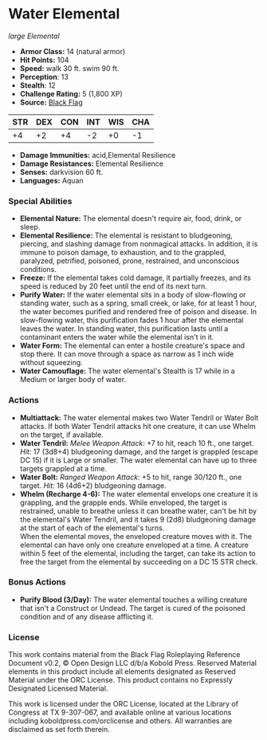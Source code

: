 # Water Elemental

*large* *Elemental*

- **Armor Class:** 14 (natural armor)
- **Hit Points:** 104 
- **Speed:** walk 30 ft. swim 90 ft.
- **Perception**: 13
- **Stealth**: 12
- **Challenge Rating:** 5 (1,800 XP)
- **Source:** [Black Flag](https://koboldpress.com/kpstore/product/tovrpg-pg-mv/)

| STR | DEX | CON | INT | WIS | CHA |
| --- | --- | --- | --- | --- | --- |
| +4 | +2 | +4 | -2 | +0 | -1 |

- **Damage Immunities:** acid,Elemental Resilience
- **Damage Resistances:** Elemental Resilience
- **Senses:** darkvision 60 ft.
- **Languages:** Aquan

### Special Abilities

- **Elemental Nature:** The elemental doesn't require air, food, drink, or sleep.
- **Elemental Resilience:** The elemental is resistant to bludgeoning, piercing, and slashing damage from nonmagical attacks. In addition, it is immune to poison damage, to exhaustion, and to the grappled, paralyzed, petrified, poisoned, prone, restrained, and unconscious conditions.
- **Freeze:** If the elemental takes cold damage, it partially freezes, and its speed is reduced by 20 feet until the end of its next turn.
- **Purify Water:** If the water elemental sits in a body of slow-flowing or standing water, such as a spring, small creek, or lake, for at least 1 hour, the water becomes purified and rendered free of poison and disease. In slow-flowing water, this purification fades 1 hour after the elemental leaves the water. In standing water, this purification lasts until a contaminant enters the water while the elemental isn't in it.
- **Water Form:** The elemental can enter a hostile creature's space and stop there. It can move through a space as narrow as 1 inch wide without squeezing.
- **Water Camouflage:** The water elemental's Stealth is 17 while in a Medium or larger body of water.

### Actions

- **Multiattack:** The water elemental makes two Water Tendril or Water Bolt attacks. If both Water Tendril attacks hit one creature, it can use Whelm on the target, if available.
- **Water Tendril:** _Melee Weapon Attack:_ +7 to hit, reach 10 ft., one target. _Hit:_ 17 (3d8+4) bludgeoning damage, and the target is grappled (escape DC 15) if it is Large or smaller. The water elemental can have up to three targets grappled at a time.
- **Water Bolt:** _Ranged Weapon Attack:_ +5 to hit, range 30/120 ft., one target. _Hit:_ 16 (4d6+2) bludgeoning damage.
- **Whelm (Recharge 4-6):** The water elemental envelops one creature it is grappling, and the grapple ends. While enveloped, the target is restrained, unable to breathe unless it can breathe water, can't be hit by the elemental's Water Tendril, and it takes 9 (2d8) bludgeoning damage at the start of each of the elemental's turns.<br>When the elemental moves, the enveloped creature moves with it. The elemental can have only one creature enveloped at a time. A creature within 5 feet of the elemental, including the target, can take its action to free the target from the elemental by succeeding on a DC 15 STR check.

### Bonus Actions

- **Purify Blood (3/Day):** The water elemental touches a willing creature that isn't a Construct or Undead. The target is cured of the poisoned condition and of any disease afflicting it.


### License

This work contains material from the Black Flag Roleplaying Reference Document v0.2, © Open Design LLC d/b/a Kobold Press. Reserved Material elements in this product include all elements designated as Reserved Material under the ORC License. This product contains no Expressly Designated Licensed Material.

This work is licensed under the ORC License, located at the Library of Congress at TX 9-307-067, and available online at various locations including koboldpress.com/orclicense and others. All warranties are disclaimed as set forth therein.

